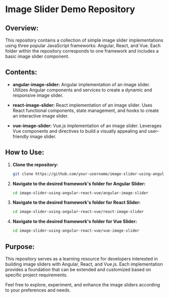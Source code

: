 # Image Slider Demo Repository

## Overview:

This repository contains a collection of simple image slider implementations using three popular JavaScript frameworks: Angular, React, and Vue. Each folder within the repository corresponds to one framework and includes a basic image slider component.

## Contents:

- **angular-image-slider:** Angular implementation of an image slider. Utilizes Angular components and services to create a dynamic and responsive image slider.

- **react-image-slider:** React implementation of an image slider. Uses React functional components, state management, and hooks to create an interactive image slider.

- **vue-image-slider:** Vue.js implementation of an image slider. Leverages Vue components and directives to build a visually appealing and user-friendly image slider.

## How to Use:

1. **Clone the repository:**

   ```bash
   git clone https://github.com/your-username/image-slider-using-angular-react-vue.git
2. **Navigate to the desired framework's folder for Angular Slider:**

   ```bash
   cd image-slider-using-angular-react-vue/angular-image-slider
3. **Navigate to the desired framework's folder for React Slider:**

   ```bash
   cd image-slider-using-angular-react-vue/react-image-slider
4. **Navigate to the desired framework's folder for Vue Slider:**

   ```bash
   cd image-slider-using-angular-react-vue/vue-image-slider


## Purpose:

This repository serves as a learning resource for developers interested in building image sliders with Angular, React, and Vue.js. Each implementation provides a foundation that can be extended and customized based on specific project requirements.

Feel free to explore, experiment, and enhance the image sliders according to your preferences and needs.